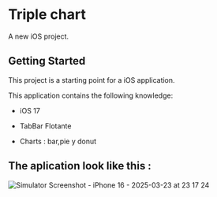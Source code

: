 # Triple chart
A new iOS project.

## Getting Started

This project is a starting point for a iOS application.

This application contains the following knowledge:

- iOS 17

- TabBar Flotante

- Charts : bar,pie y donut
  
## The aplication look like this :

![Simulator Screenshot - iPhone 16 - 2025-03-23 at 23 17 24](https://github.com/user-attachments/assets/525162a0-bf87-4de7-a17c-770d116f7708)
